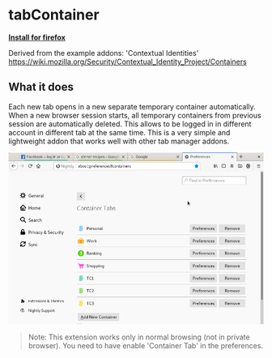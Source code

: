 # tabContainer
[**Install for firefox**](https://addons.mozilla.org/en-US/firefox/addon/tabcontainer/)

Derived from the example addons: 'Contextual Identities' https://wiki.mozilla.org/Security/Contextual_Identity_Project/Containers

## What it does
Each new tab opens in a new separate temporary container automatically. When a new browser session starts, all temporary containers from previous session are automatically deleted. This allows to be logged in in different account in different tab at the same time. This is a very simple and lightweight addon that works well with other tab manager addons.

![](screenshots/temporary-container.png)

> Note: This extension works only in normal browsing (not in private browser). You need to have enable 'Container Tab' in the preferences.


